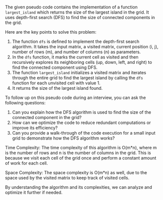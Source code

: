 The given pseudo code contains the implementation of a function `largest_island` which returns the size of the largest island in the grid. It uses depth-first search (DFS) to find the size of connected components in the grid.

Here are the key points to solve this problem:
1. The function `dfs` is defined to implement the depth-first search algorithm. It takes the input matrix, a visited matrix, current position (i, j), number of rows (m), and number of columns (n) as parameters.
2. In the `dfs` function, it marks the current cell as visited and then recursively explores its neighboring cells (up, down, left, and right) to find the connected component using DFS.
3. The function `largest_island` initializes a visited matrix and iterates through the entire grid to find the largest island by calling the `dfs` function for each unvisited cell with value 1.
4. It returns the size of the largest island found.

To follow up on this pseudo code during an interview, you can ask the following questions:
1. Can you explain how the DFS algorithm is used to find the size of the connected component in the grid?
2. How can we optimize the code to reduce redundant computations or improve its efficiency?
3. Can you provide a walk-through of the code execution for a small input grid to demonstrate how the DFS algorithm works?

Time Complexity: 
The time complexity of this algorithm is O(m*n), where m is the number of rows and n is the number of columns in the grid. This is because we visit each cell of the grid once and perform a constant amount of work for each cell.

Space Complexity: 
The space complexity is O(m*n) as well, due to the space used by the visited matrix to keep track of visited cells.

By understanding the algorithm and its complexities, we can analyze and optimize it further if needed.